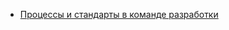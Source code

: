- [Процессы и стандарты в команде разработки](https://github.com/EugenGoGit/playbook/blob/master/processes-and-standards.md)
